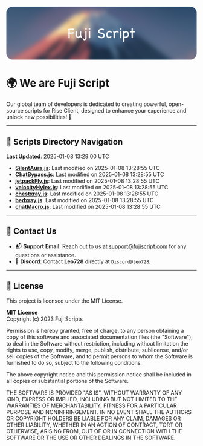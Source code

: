 ![Banner](.github/b.webp)

# 🌍 **We are Fuji Script**

Our global team of developers is dedicated to creating powerful, open-source scripts for Rise Client, designed to enhance your experience and unlock new possibilities! 🌟

---
<!-- SCRIPTS_NAVIGATION_START -->
## 📂 **Scripts Directory Navigation**

**Last Updated**: 2025-01-08 13:29:00 UTC

- **[SilentAura.js](scripts/SilentAura.js)**: Last modified on 2025-01-08 13:28:55 UTC
- **[ChatBypass.js](scripts/ChatBypass.js)**: Last modified on 2025-01-08 13:28:55 UTC
- **[jetpackFly.js](scripts/jetpackFly.js)**: Last modified on 2025-01-08 13:28:55 UTC
- **[velocityHylex.js](scripts/velocityHylex.js)**: Last modified on 2025-01-08 13:28:55 UTC
- **[chestxray.js](scripts/chestxray.js)**: Last modified on 2025-01-08 13:28:55 UTC
- **[bedxray.js](scripts/bedxray.js)**: Last modified on 2025-01-08 13:28:55 UTC
- **[chatMacro.js](scripts/chatMacro.js)**: Last modified on 2025-01-08 13:28:55 UTC

<!-- SCRIPTS_NAVIGATION_END -->

---

## 💬 **Contact Us**  
- 📬 **Support Email**: Reach out to us at [support@fujiscript.com](mailto:support@fujiscript.com) for any questions or assistance.  
- 💬 **Discord**: Contact **Leo728** directly at `Discord@leo728`.

---

## 📜 **License**

This project is licensed under the MIT License.  

**MIT License**  
Copyright (c) 2023 Fuji Scripts  

Permission is hereby granted, free of charge, to any person obtaining a copy of this software and associated documentation files (the "Software"), to deal in the Software without restriction, including without limitation the rights to use, copy, modify, merge, publish, distribute, sublicense, and/or sell copies of the Software, and to permit persons to whom the Software is furnished to do so, subject to the following conditions:  

The above copyright notice and this permission notice shall be included in all copies or substantial portions of the Software.  

THE SOFTWARE IS PROVIDED "AS IS", WITHOUT WARRANTY OF ANY KIND, EXPRESS OR IMPLIED, INCLUDING BUT NOT LIMITED TO THE WARRANTIES OF MERCHANTABILITY, FITNESS FOR A PARTICULAR PURPOSE AND NONINFRINGEMENT. IN NO EVENT SHALL THE AUTHORS OR COPYRIGHT HOLDERS BE LIABLE FOR ANY CLAIM, DAMAGES OR OTHER LIABILITY, WHETHER IN AN ACTION OF CONTRACT, TORT OR OTHERWISE, ARISING FROM, OUT OF OR IN CONNECTION WITH THE SOFTWARE OR THE USE OR OTHER DEALINGS IN THE SOFTWARE.  
